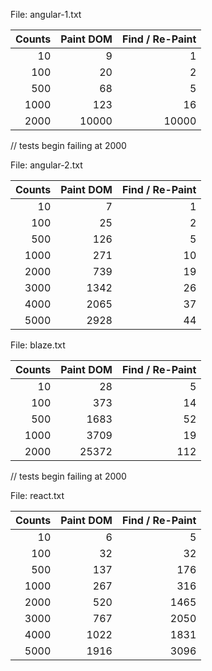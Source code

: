 File: angular-1.txt


|           Counts |        Paint DOM |  Find / Re-Paint |
| ----------------:| ----------------:| ----------------:|
|               10 |                9 |                1 |
|              100 |               20 |                2 |
|              500 |               68 |                5 |
|             1000 |              123 |               16 |
|             2000 |            10000 |            10000 | 

// tests begin failing at 2000


File: angular-2.txt


|           Counts |        Paint DOM |  Find / Re-Paint |
| ----------------:| ----------------:| ----------------:|
|               10 |                7 |                1 |
|              100 |               25 |                2 |
|              500 |              126 |                5 |
|             1000 |              271 |               10 |
|             2000 |              739 |               19 |
|             3000 |             1342 |               26 |
|             4000 |             2065 |               37 |
|             5000 |             2928 |               44 |


File: blaze.txt


|           Counts |        Paint DOM |  Find / Re-Paint |
| ----------------:| ----------------:| ----------------:|
|               10 |               28 |                5 |
|              100 |              373 |               14 |
|              500 |             1683 |               52 |
|             1000 |             3709 |               19 |
|             2000 |            25372 |              112 | 

// tests begin failing at 2000


File: react.txt


|           Counts |        Paint DOM |  Find / Re-Paint |
| ----------------:| ----------------:| ----------------:|
|               10 |                6 |                5 |
|              100 |               32 |               32 |
|              500 |              137 |              176 |
|             1000 |              267 |              316 |
|             2000 |              520 |             1465 |
|             3000 |              767 |             2050 |
|             4000 |             1022 |             1831 |
|             5000 |             1916 |             3096 |

